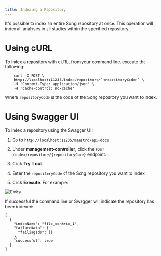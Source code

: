 ```yaml
---
title: Indexing a Repository
--- 
```


It's possible to index an entire Song repository at once. This operation will index all analyses in all studies within the specified repository.

# Using cURL

To index a repository with cURL, from your command line. execute the following:

```shell
    curl -X POST \
    http://localhost:11235/index/repository/`<repositoryCode>` \
    -H 'Content-Type: application/json' \
    -H 'cache-control: no-cache'
```

Where `repositoryCode` is the code of the Song repository you want to index.

# Using Swagger UI

To index a repository using the Swagger UI:

1. Go to `http://localhost:11235/maestro/api-docs`

2. Under **management-controller**, click the `POST /index/repository/{repositoryCode}` endpoint.

3. Click **Try it out**.

4. Enter the `repositoryCode` of the Song repository you want to index.

5. Click **Execute**. For example:

![Entity](../assets/index-repo2.png 'Index Repo')

If successful the command line or Swagger will indicate the repository has been indexed:

```shell
[
  {
    "indexName": "file_centric_1",
    "failureData": {
      "failingIds": {}
    },
    "successful": true
  }
]
```
